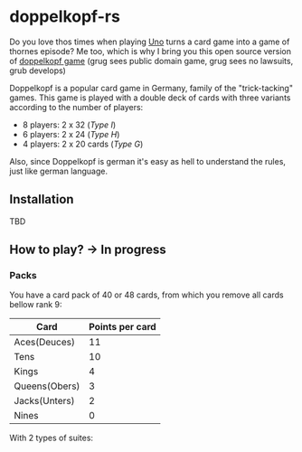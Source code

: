 # doppelkopf-rs

Do you love thos times when playing [Uno](https://www.letsplayuno.com/) turns a card game into a game of thornes episode?
Me too, which is why I bring you this open source version of [doppelkopf game](https://en.wikipedia.org/wiki/Doppelkopf) (grug sees public domain game, grug sees no lawsuits, grub develops)

Doppelkopf is a popular card game in Germany, family of the "trick-tacking" games. This game is played with a double deck of cards with three variants according to the number of players:
* 8 players: 2 x 32 (*Type I*) 
* 6 players: 2 x 24 (*Type H*)
* 4 players: 2 x 20 cards (*Type G*)

Also, since Doppelkopf is german it's easy as hell to understand the rules, just like german language.

## Installation
TBD

## How to play? -> In progress

### Packs

You have a card pack of 40 or 48 cards, from which you remove all cards bellow rank 9:

| Card | Points per card |
|------|-----------------|
| Aces(Deuces) | 11 |
| Tens | 10 |
| Kings | 4 |
| Queens(Obers) | 3 |
| Jacks(Unters) | 2 |
| Nines | 0 |

With 2 types of suites:

